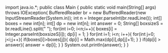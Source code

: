 import java.io.*;
public class Main {
    public static void main(String[] args) throws IOException{
        BufferedReader br = new BufferedReader(new InputStreamReader(System.in));
        int n = Integer.parseInt(br.readLine());
        int[] boxes = new int[n];
        int[] dp = new int[n];
        int answer = 0;
        String[] boxsizeS = br.readLine().split(" ");
        for(int i=0; i<n;i++){
            boxes[i] = Integer.parseInt(boxsizeS[i]);
            dp[i] = 1;
        }
        for(int i=1; i<n; i++){
            for(int j=0; j<i;j++){
                if(boxes[i]>boxes[j]){
                    dp[i] = Math.max(dp[i],dp[j]+1);
                }
            }
            if(dp[i] > answer){
                answer = dp[i];
            }
        }
        System.out.println(answer);
    }
}
